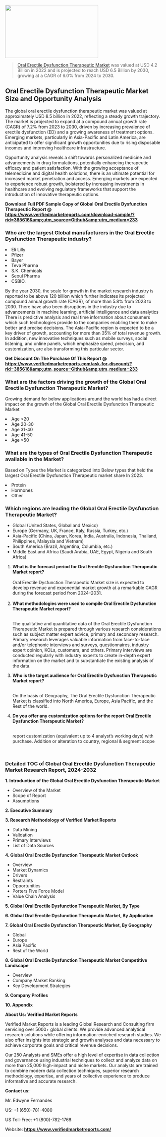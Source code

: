 <img src="https://ffe5etoiles.com/wp-content/uploads/2024/12/MST1-300x171.png" alt="" width="300" height="171" class="alignnone size-medium wp-image-20088" /><blockquote><p><p><a href="https://www.verifiedmarketreports.com/download-sample/?rid=385616&utm_source=Github&utm_medium=233" target="_blank">Oral Erectile Dysfunction Therapeutic Market</a> was valued at USD 4.2 Billion in 2022 and is projected to reach USD 6.5 Billion by 2030, growing at a CAGR of 6.0% from 2024 to 2030.</p></blockquote><p><h2>Oral Erectile Dysfunction Therapeutic Market Size and Opportunity Analysis</h2><p>The global oral erectile dysfunction therapeutic market was valued at approximately USD 8.5 billion in 2022, reflecting a steady growth trajectory. The market is projected to expand at a compound annual growth rate (CAGR) of 7.2% from 2023 to 2030, driven by increasing prevalence of erectile dysfunction (ED) and a growing awareness of treatment options. Emerging markets, particularly in Asia-Pacific and Latin America, are anticipated to offer significant growth opportunities due to rising disposable incomes and improving healthcare infrastructure.</p><p>Opportunity analysis reveals a shift towards personalized medicine and advancements in drug formulations, potentially enhancing therapeutic efficacy and patient satisfaction. With the growing acceptance of telemedicine and digital health solutions, there is an ultimate potential for increased market penetration and access. Emerging markets are expected to experience robust growth, bolstered by increasing investments in healthcare and evolving regulatory frameworks that support the introduction of innovative therapeutic options.</p></p><p class=""><strong>Download Full PDF Sample Copy of Global Oral Erectile Dysfunction Therapeutic Report @ <a href="https://www.verifiedmarketreports.com/download-sample/?rid=385616&amp;utm_source=Github&amp;utm_medium=233" target="_blank">https://www.verifiedmarketreports.com/download-sample/?rid=385616&amp;utm_source=Github&amp;utm_medium=233</a></strong></p><h3 id="" class="">Who are the largest Global manufacturers in the Oral Erectile Dysfunction Therapeutic industry?</h3><p><li>Eli Lilly</li><li> Pfizer</li><li> Bayer</li><li> Teva Pharma</li><li> S.K. Chemicals</li><li> Seoul Pharma</li><li> CSBIO.</li></p><div class=""><div class="" dir="" data-message-author-role="" data-message-id="" data-message-model-slug=""><div class=""><div class=""><div class=""><div class="" dir="" data-message-author-role="" data-message-id="" data-message-model-slug=""><div class=""><div class=""><p>By the year 2030, the scale for growth in the market research industry is reported to be above 120 billion which further indicates its projected compound annual growth rate (CAGR), of more than 5.8% from 2023 to 2030. There have also been disruptions in the industry due to advancements in machine learning, artificial intelligence and data analytics There is predictive analysis and real time information about consumers which such technologies provide to the companies enabling them to make better and precise decisions. The Asia-Pacific region is expected to be a key driver of growth, accounting for more than 35% of total revenue growth. In addition, new innovative techniques such as mobile surveys, social listening, and online panels, which emphasize speed, precision, and customization, are also transforming this particular sector.</p><p><strong>Get Discount On The Purchase Of This Report @&nbsp; <a href="https://www.verifiedmarketreports.com/ask-for-discount/?rid=385616&amp;utm_source=Github&amp;utm_medium=233" target="_blank">https://www.verifiedmarketreports.com/ask-for-discount/?rid=385616&amp;utm_source=Github&amp;utm_medium=233</a></strong></p></div></div></div></div></div></div></div></div><h3 id="" class="">What are the factors driving the growth of the Global Oral Erectile Dysfunction Therapeutic Market?</h3><p id="" class="">Growing demand for below applications around the world has had a direct impact on the growth of the Global Oral Erectile Dysfunction Therapeutic Market</p><p id="" class=""><li>Age <20</li><li> Age 20-30</li><li> Age 31-40</li><li> Age 41-50</li><li> Age >50</li></p><h3 id="" class="">What are the types of Oral Erectile Dysfunction Therapeutic available in the Market?</h3><p id="" class="">Based on Types the Market is categorized into Below types that held the largest Oral Erectile Dysfunction Therapeutic market share In 2023.</p><p id="" class=""><li>Protein</li><li> Hormones</li><li> Other</li></p><h3 id="" class="">Which regions are leading the Global Oral Erectile Dysfunction Therapeutic Market?</h3><ul><li>Global (United States, Global and Mexico)</li><li>Europe (Germany, UK, France, Italy, Russia, Turkey, etc.)</li><li>Asia-Pacific (China, Japan, Korea, India, Australia, Indonesia, Thailand, Philippines, Malaysia and Vietnam)</li><li>South America (Brazil, Argentina, Columbia, etc.)</li><li>Middle East and Africa (Saudi Arabia, UAE, Egypt, Nigeria and South Africa)</li></ul><p><ol><li><strong>What is the forecast period for Oral Erectile Dysfunction Therapeutic Market report?<br /></strong><br /><span data-sheets-root="1" data-sheets-value="{&quot;1&quot;:2,&quot;2&quot;:&quot;XXXX size is expected to develop revenue and exponential market growth at a remarkable CAGR during the forecast period from 2024&ndash;2030.&quot;}" data-sheets-userformat="{&quot;2&quot;:12674,&quot;4&quot;:{&quot;1&quot;:2,&quot;2&quot;:16776960},&quot;10&quot;:2,&quot;11&quot;:0,&quot;15&quot;:&quot;Arial&quot;,&quot;16&quot;:12}">Oral Erectile Dysfunction Therapeutic Market size is expected to develop revenue and exponential market growth at a remarkable CAGR during the forecast period from 2024&ndash;2031.</span><br /><br /></li><li><strong>What methodologies were used to compile Oral Erectile Dysfunction Therapeutic Market report?<br /><br /></strong><p>The qualitative and quantitative data of the&nbsp;Oral Erectile Dysfunction Therapeutic Market is prepared through various research considerations such as subject matter expert advice, primary and secondary research. Primary research leverages valuable information from face-to-face and/or telephonic interviews and surveys, questionnaires, industry expert opinion, KOLs, customers, and others. Primary interviews are conducted regularly with industry experts to create in-depth expert information on the market and to substantiate the existing analysis of the data.&nbsp;</p></li><li><strong>Who is the target audience for Oral Erectile Dysfunction Therapeutic Market report?<br /><br /></strong><p>On the basis of Geography, The&nbsp;Oral Erectile Dysfunction Therapeutic Market is classified into North America, Europe, Asia Pacific, and the Rest of the world.</p></li><li><strong>Do you offer any customization options for the report Oral Erectile Dysfunction Therapeutic Market?<br /><br /></strong><p>report customization (equivalent up to 4 analyst&rsquo;s working days) with purchase. Addition or alteration to country, regional &amp; segment scope</p><p>&nbsp;</p></li></ol></p><h3 id="" class="">Detailed TOC of Global Oral Erectile Dysfunction Therapeutic Market Research Report, 2024-2032</h3><p id="" class=""><strong>1. Introduction of the Global Oral Erectile Dysfunction Therapeutic Market</strong></p><ul><li>Overview of the Market</li><li>Scope of Report</li><li>Assumptions</li></ul><p id="" class=""><strong>2. Executive Summary</strong></p><p id="" class=""><strong>3. Research Methodology of&nbsp;Verified Market Reports</strong></p><ul><li>Data Mining</li><li>Validation</li><li>Primary Interviews</li><li>List of Data Sources</li></ul><p id="" class=""><strong>4. Global Oral Erectile Dysfunction Therapeutic Market Outlook</strong></p><ul><li>Overview</li><li>Market Dynamics</li><li>Drivers</li><li>Restraints</li><li>Opportunities</li><li>Porters Five Force Model</li><li>Value Chain Analysis</li></ul><p id="" class=""><strong>5. Global Oral Erectile Dysfunction Therapeutic Market, By&nbsp;Type</strong></p><p id="" class=""><strong>6. Global Oral Erectile Dysfunction Therapeutic Market, By Application</strong></p><p id="" class=""><strong>7. Global Oral Erectile Dysfunction Therapeutic Market, By Geography</strong></p><ul><li>Global</li><li>Europe</li><li>Asia Pacific</li><li>Rest of the World</li></ul><p id="" class=""><strong>8. Global Oral Erectile Dysfunction Therapeutic Market Competitive Landscape</strong></p><ul><li>Overview</li><li>Company Market Ranking</li><li>Key Development Strategies</li></ul><p id="" class=""><strong>9. Company Profiles</strong></p><p id="" class=""><strong>10. Appendix</strong></p><p id="" class=""><strong>About Us: Verified Market Reports</strong></p><p id="" class="">Verified Market Reports is a leading Global Research and Consulting firm servicing over 5000+ global clients. We provide advanced analytical research solutions while offering information-enriched research studies. We also offer insights into strategic and growth analyses and data necessary to achieve corporate goals and critical revenue decisions.</p><p id="" class="">Our 250 Analysts and SMEs offer a high level of expertise in data collection and governance using industrial techniques to collect and analyze data on more than 25,000 high-impact and niche markets. Our analysts are trained to combine modern data collection techniques, superior research methodology, expertise, and years of collective experience to produce informative and accurate research.</p><p id="" class=""><strong>Contact us:</strong></p><p id="" class="">Mr. Edwyne Fernandes</p><p id="" class="">US: +1 (650)-781-4080</p><p id="" class="">US Toll-Free: +1 (800)-782-1768</p><p id="" class="">Website: <a target="" data-test-app-aware-link=""><strong>https://www.verifiedmarketreports.com/</strong></a></p>
